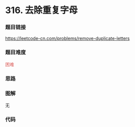 # 316. 去除重复字母

### 题目链接

https://leetcode-cn.com/problems/remove-duplicate-letters

### 题目难度

<font color=#D9534F>困难</font>

### 思路



### 图解

无

### 代码

```python
```